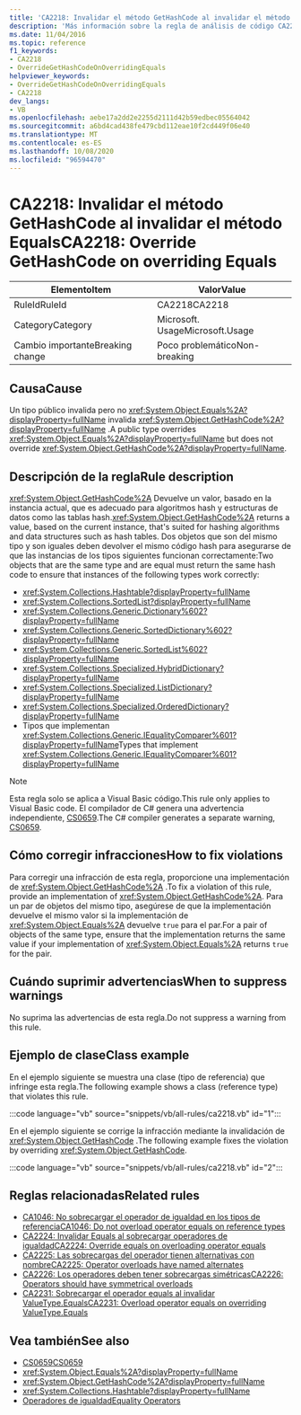 ```yaml
---
title: 'CA2218: Invalidar el método GetHashCode al invalidar el método Equals'
description: 'Más información sobre la regla de análisis de código CA2218: invalide GetHashCode al reemplazar Equals'
ms.date: 11/04/2016
ms.topic: reference
f1_keywords:
- CA2218
- OverrideGetHashCodeOnOverridingEquals
helpviewer_keywords:
- OverrideGetHashCodeOnOverridingEquals
- CA2218
dev_langs:
- VB
ms.openlocfilehash: aebe17a2dd2e2255d2111d42b59edbec05564042
ms.sourcegitcommit: a6bd4cad438fe479cbd112eae10f2cd449f06e40
ms.translationtype: MT
ms.contentlocale: es-ES
ms.lasthandoff: 10/08/2020
ms.locfileid: "96594470"
---
```

# <a name="ca2218-override-gethashcode-on-overriding-equals"></a><span data-ttu-id="8cbac-103">CA2218: Invalidar el método GetHashCode al invalidar el método Equals</span><span class="sxs-lookup"><span data-stu-id="8cbac-103">CA2218: Override GetHashCode on overriding Equals</span></span>

|<span data-ttu-id="8cbac-104">Elemento</span><span class="sxs-lookup"><span data-stu-id="8cbac-104">Item</span></span>|<span data-ttu-id="8cbac-105">Valor</span><span class="sxs-lookup"><span data-stu-id="8cbac-105">Value</span></span>|
|-|-|
|<span data-ttu-id="8cbac-106">RuleId</span><span class="sxs-lookup"><span data-stu-id="8cbac-106">RuleId</span></span>|<span data-ttu-id="8cbac-107">CA2218</span><span class="sxs-lookup"><span data-stu-id="8cbac-107">CA2218</span></span>|
|<span data-ttu-id="8cbac-108">Category</span><span class="sxs-lookup"><span data-stu-id="8cbac-108">Category</span></span>|<span data-ttu-id="8cbac-109">Microsoft. Usage</span><span class="sxs-lookup"><span data-stu-id="8cbac-109">Microsoft.Usage</span></span>|
|<span data-ttu-id="8cbac-110">Cambio importante</span><span class="sxs-lookup"><span data-stu-id="8cbac-110">Breaking change</span></span>|<span data-ttu-id="8cbac-111">Poco problemático</span><span class="sxs-lookup"><span data-stu-id="8cbac-111">Non-breaking</span></span>|

## <a name="cause"></a><span data-ttu-id="8cbac-112">Causa</span><span class="sxs-lookup"><span data-stu-id="8cbac-112">Cause</span></span>

<span data-ttu-id="8cbac-113">Un tipo público invalida pero no <xref:System.Object.Equals%2A?displayProperty=fullName> invalida <xref:System.Object.GetHashCode%2A?displayProperty=fullName> .</span><span class="sxs-lookup"><span data-stu-id="8cbac-113">A public type overrides <xref:System.Object.Equals%2A?displayProperty=fullName> but does not override <xref:System.Object.GetHashCode%2A?displayProperty=fullName>.</span></span>

## <a name="rule-description"></a><span data-ttu-id="8cbac-114">Descripción de la regla</span><span class="sxs-lookup"><span data-stu-id="8cbac-114">Rule description</span></span>

<span data-ttu-id="8cbac-115"><xref:System.Object.GetHashCode%2A> Devuelve un valor, basado en la instancia actual, que es adecuado para algoritmos hash y estructuras de datos como las tablas hash.</span><span class="sxs-lookup"><span data-stu-id="8cbac-115"><xref:System.Object.GetHashCode%2A> returns a value, based on the current instance, that's suited for hashing algorithms and data structures such as hash tables.</span></span> <span data-ttu-id="8cbac-116">Dos objetos que son del mismo tipo y son iguales deben devolver el mismo código hash para asegurarse de que las instancias de los tipos siguientes funcionan correctamente:</span><span class="sxs-lookup"><span data-stu-id="8cbac-116">Two objects that are the same type and are equal must return the same hash code to ensure that instances of the following types work correctly:</span></span>

- <xref:System.Collections.Hashtable?displayProperty=fullName>
- <xref:System.Collections.SortedList?displayProperty=fullName>
- <xref:System.Collections.Generic.Dictionary%602?displayProperty=fullName>
- <xref:System.Collections.Generic.SortedDictionary%602?displayProperty=fullName>
- <xref:System.Collections.Generic.SortedList%602?displayProperty=fullName>
- <xref:System.Collections.Specialized.HybridDictionary?displayProperty=fullName>
- <xref:System.Collections.Specialized.ListDictionary?displayProperty=fullName>
- <xref:System.Collections.Specialized.OrderedDictionary?displayProperty=fullName>
- <span data-ttu-id="8cbac-117">Tipos que implementan <xref:System.Collections.Generic.IEqualityComparer%601?displayProperty=fullName></span><span class="sxs-lookup"><span data-stu-id="8cbac-117">Types that implement <xref:System.Collections.Generic.IEqualityComparer%601?displayProperty=fullName></span></span>

> [!NOTE]
> <span data-ttu-id="8cbac-118">Esta regla solo se aplica a Visual Basic código.</span><span class="sxs-lookup"><span data-stu-id="8cbac-118">This rule only applies to Visual Basic code.</span></span> <span data-ttu-id="8cbac-119">El compilador de C# genera una advertencia independiente, [CS0659](../../../csharp/misc/cs0659.md).</span><span class="sxs-lookup"><span data-stu-id="8cbac-119">The C# compiler generates a separate warning, [CS0659](../../../csharp/misc/cs0659.md).</span></span>

## <a name="how-to-fix-violations"></a><span data-ttu-id="8cbac-120">Cómo corregir infracciones</span><span class="sxs-lookup"><span data-stu-id="8cbac-120">How to fix violations</span></span>

<span data-ttu-id="8cbac-121">Para corregir una infracción de esta regla, proporcione una implementación de <xref:System.Object.GetHashCode%2A> .</span><span class="sxs-lookup"><span data-stu-id="8cbac-121">To fix a violation of this rule, provide an implementation of <xref:System.Object.GetHashCode%2A>.</span></span> <span data-ttu-id="8cbac-122">Para un par de objetos del mismo tipo, asegúrese de que la implementación devuelve el mismo valor si la implementación de <xref:System.Object.Equals%2A> devuelve `true` para el par.</span><span class="sxs-lookup"><span data-stu-id="8cbac-122">For a pair of objects of the same type, ensure that the implementation returns the same value if your implementation of <xref:System.Object.Equals%2A> returns `true` for the pair.</span></span>

## <a name="when-to-suppress-warnings"></a><span data-ttu-id="8cbac-123">Cuándo suprimir advertencias</span><span class="sxs-lookup"><span data-stu-id="8cbac-123">When to suppress warnings</span></span>

<span data-ttu-id="8cbac-124">No suprima las advertencias de esta regla.</span><span class="sxs-lookup"><span data-stu-id="8cbac-124">Do not suppress a warning from this rule.</span></span>

## <a name="class-example"></a><span data-ttu-id="8cbac-125">Ejemplo de clase</span><span class="sxs-lookup"><span data-stu-id="8cbac-125">Class example</span></span>

<span data-ttu-id="8cbac-126">En el ejemplo siguiente se muestra una clase (tipo de referencia) que infringe esta regla.</span><span class="sxs-lookup"><span data-stu-id="8cbac-126">The following example shows a class (reference type) that violates this rule.</span></span>

:::code language="vb" source="snippets/vb/all-rules/ca2218.vb" id="1":::

<span data-ttu-id="8cbac-127">En el ejemplo siguiente se corrige la infracción mediante la invalidación de <xref:System.Object.GetHashCode> .</span><span class="sxs-lookup"><span data-stu-id="8cbac-127">The following example fixes the violation by overriding <xref:System.Object.GetHashCode>.</span></span>

:::code language="vb" source="snippets/vb/all-rules/ca2218.vb" id="2":::

## <a name="related-rules"></a><span data-ttu-id="8cbac-128">Reglas relacionadas</span><span class="sxs-lookup"><span data-stu-id="8cbac-128">Related rules</span></span>

- [<span data-ttu-id="8cbac-129">CA1046: No sobrecargar el operador de igualdad en los tipos de referencia</span><span class="sxs-lookup"><span data-stu-id="8cbac-129">CA1046: Do not overload operator equals on reference types</span></span>](ca1046.md)
- [<span data-ttu-id="8cbac-130">CA2224: Invalidar Equals al sobrecargar operadores de igualdad</span><span class="sxs-lookup"><span data-stu-id="8cbac-130">CA2224: Override equals on overloading operator equals</span></span>](ca2224.md)
- [<span data-ttu-id="8cbac-131">CA2225: Las sobrecargas del operador tienen alternativas con nombre</span><span class="sxs-lookup"><span data-stu-id="8cbac-131">CA2225: Operator overloads have named alternates</span></span>](ca2225.md)
- [<span data-ttu-id="8cbac-132">CA2226: Los operadores deben tener sobrecargas simétricas</span><span class="sxs-lookup"><span data-stu-id="8cbac-132">CA2226: Operators should have symmetrical overloads</span></span>](ca2226.md)
- [<span data-ttu-id="8cbac-133">CA2231: Sobrecargar el operador equals al invalidar ValueType.Equals</span><span class="sxs-lookup"><span data-stu-id="8cbac-133">CA2231: Overload operator equals on overriding ValueType.Equals</span></span>](ca2231.md)

## <a name="see-also"></a><span data-ttu-id="8cbac-134">Vea también</span><span class="sxs-lookup"><span data-stu-id="8cbac-134">See also</span></span>

- [<span data-ttu-id="8cbac-135">CS0659</span><span class="sxs-lookup"><span data-stu-id="8cbac-135">CS0659</span></span>](../../../csharp/misc/cs0659.md)
- <xref:System.Object.Equals%2A?displayProperty=fullName>
- <xref:System.Object.GetHashCode%2A?displayProperty=fullName>
- <xref:System.Collections.Hashtable?displayProperty=fullName>
- [<span data-ttu-id="8cbac-136">Operadores de igualdad</span><span class="sxs-lookup"><span data-stu-id="8cbac-136">Equality Operators</span></span>](../../../standard/design-guidelines/equality-operators.md)
